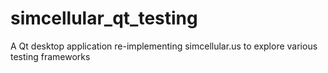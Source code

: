 # simcellular_qt_testing
A Qt desktop application re-implementing simcellular.us to explore various testing frameworks
